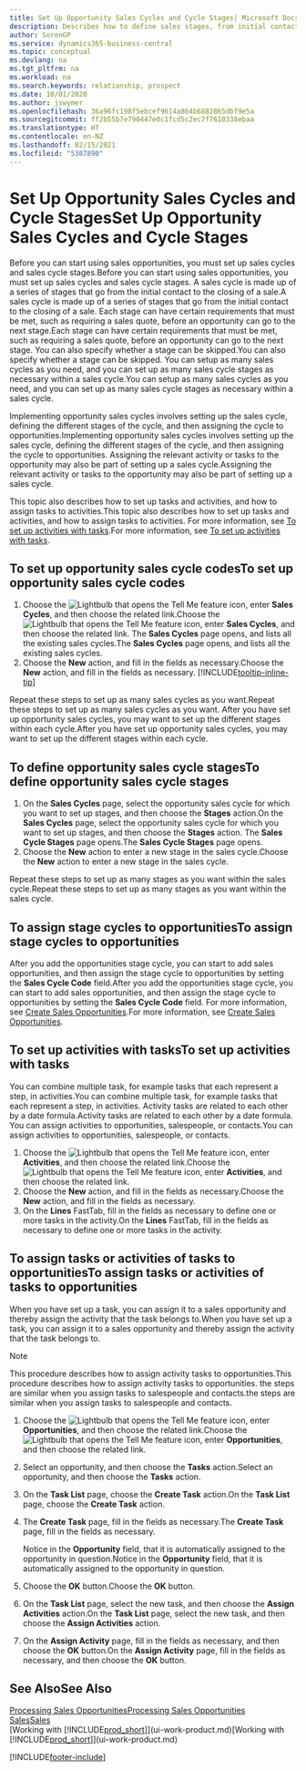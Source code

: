 ```yaml
---
title: Set Up Opportunity Sales Cycles and Cycle Stages| Microsoft Docs
description: Describes how to define sales stages, from initial contact to closing, to create a sales cycle and assign it to opportunities in Business Central.
author: SorenGP
ms.service: dynamics365-business-central
ms.topic: conceptual
ms.devlang: na
ms.tgt_pltfrm: na
ms.workload: na
ms.search.keywords: relationship, prospect
ms.date: 10/01/2020
ms.author: jswymer
ms.openlocfilehash: 36a96fc198f5ebcef9614a864b6882865dbf9e5a
ms.sourcegitcommit: ff2b55b7e790447e0c1fcd5c2ec7f7610338ebaa
ms.translationtype: HT
ms.contentlocale: en-NZ
ms.lasthandoff: 02/15/2021
ms.locfileid: "5387890"
---
```

# <a name="set-up-opportunity-sales-cycles-and-cycle-stages"></a><span data-ttu-id="ca0a8-103">Set Up Opportunity Sales Cycles and Cycle Stages</span><span class="sxs-lookup"><span data-stu-id="ca0a8-103">Set Up Opportunity Sales Cycles and Cycle Stages</span></span>
<span data-ttu-id="ca0a8-104">Before you can start using sales opportunities, you must set up sales cycles and sales cycle stages.</span><span class="sxs-lookup"><span data-stu-id="ca0a8-104">Before you can start using sales opportunities, you must set up sales cycles and sales cycle stages.</span></span> <span data-ttu-id="ca0a8-105">A sales cycle is made up of a series of stages that go from the initial contact to the closing of a sale.</span><span class="sxs-lookup"><span data-stu-id="ca0a8-105">A sales cycle is made up of a series of stages that go from the initial contact to the closing of a sale.</span></span> <span data-ttu-id="ca0a8-106">Each stage can have certain requirements that must be met, such as requiring a sales quote, before an opportunity can go to the next stage.</span><span class="sxs-lookup"><span data-stu-id="ca0a8-106">Each stage can have certain requirements that must be met, such as requiring a sales quote, before an opportunity can go to the next stage.</span></span> <span data-ttu-id="ca0a8-107">You can also specify whether a stage can be skipped.</span><span class="sxs-lookup"><span data-stu-id="ca0a8-107">You can also specify whether a stage can be skipped.</span></span> <span data-ttu-id="ca0a8-108">You can setup as many sales cycles as you need, and you can set up as many sales cycle stages as necessary within a sales cycle.</span><span class="sxs-lookup"><span data-stu-id="ca0a8-108">You can setup as many sales cycles as you need, and you can set up as many sales cycle stages as necessary within a sales cycle.</span></span>

<span data-ttu-id="ca0a8-109">Implementing opportunity sales cycles involves setting up the sales cycle, defining the different stages of the cycle, and then assigning the cycle to opportunities.</span><span class="sxs-lookup"><span data-stu-id="ca0a8-109">Implementing opportunity sales cycles involves setting up the sales cycle, defining the different stages of the cycle, and then assigning the cycle to opportunities.</span></span> <span data-ttu-id="ca0a8-110">Assigning the relevant activity or tasks to the opportunity may also be part of setting up a sales cycle.</span><span class="sxs-lookup"><span data-stu-id="ca0a8-110">Assigning the relevant activity or tasks to the opportunity may also be part of setting up a sales cycle.</span></span>

<span data-ttu-id="ca0a8-111">This topic also describes how to set up tasks and activities, and how to assign tasks to activities.</span><span class="sxs-lookup"><span data-stu-id="ca0a8-111">This topic also describes how to set up tasks and activities, and how to assign tasks to activities.</span></span> <span data-ttu-id="ca0a8-112">For more information, see [To set up activities with tasks](marketing-how-setup-opportunity-sales-cycles-stages.md#to-set-up-activities-with-tasks).</span><span class="sxs-lookup"><span data-stu-id="ca0a8-112">For more information, see [To set up activities with tasks](marketing-how-setup-opportunity-sales-cycles-stages.md#to-set-up-activities-with-tasks).</span></span>

## <a name="to-set-up-opportunity-sales-cycle-codes"></a><span data-ttu-id="ca0a8-113">To set up opportunity sales cycle codes</span><span class="sxs-lookup"><span data-stu-id="ca0a8-113">To set up opportunity sales cycle codes</span></span>
1. <span data-ttu-id="ca0a8-114">Choose the ![Lightbulb that opens the Tell Me feature](media/ui-search/search_small.png "Tell me what you want to do") icon, enter **Sales Cycles**, and then choose the related link.</span><span class="sxs-lookup"><span data-stu-id="ca0a8-114">Choose the ![Lightbulb that opens the Tell Me feature](media/ui-search/search_small.png "Tell me what you want to do") icon, enter **Sales Cycles**, and then choose the related link.</span></span> <span data-ttu-id="ca0a8-115">The **Sales Cycles** page opens, and lists all the existing sales cycles.</span><span class="sxs-lookup"><span data-stu-id="ca0a8-115">The **Sales Cycles** page opens, and lists all the existing sales cycles.</span></span>
2. <span data-ttu-id="ca0a8-116">Choose the **New** action, and fill in the fields as necessary.</span><span class="sxs-lookup"><span data-stu-id="ca0a8-116">Choose the **New** action, and fill in the fields as necessary.</span></span> [!INCLUDE[tooltip-inline-tip](includes/tooltip-inline-tip_md.md)]

<span data-ttu-id="ca0a8-117">Repeat these steps to set up as many sales cycles as you want.</span><span class="sxs-lookup"><span data-stu-id="ca0a8-117">Repeat these steps to set up as many sales cycles as you want.</span></span> <span data-ttu-id="ca0a8-118">After you have set up opportunity sales cycles, you may want to set up the different stages within each cycle.</span><span class="sxs-lookup"><span data-stu-id="ca0a8-118">After you have set up opportunity sales cycles, you may want to set up the different stages within each cycle.</span></span>

## <a name="to-define-opportunity-sales-cycle-stages"></a><span data-ttu-id="ca0a8-119">To define opportunity sales cycle stages</span><span class="sxs-lookup"><span data-stu-id="ca0a8-119">To define opportunity sales cycle stages</span></span>
1. <span data-ttu-id="ca0a8-120">On the **Sales Cycles** page, select the opportunity sales cycle for which you want to set up stages, and then choose the **Stages** action.</span><span class="sxs-lookup"><span data-stu-id="ca0a8-120">On the **Sales Cycles** page, select the opportunity sales cycle for which you want to set up stages, and then choose the **Stages** action.</span></span> <span data-ttu-id="ca0a8-121">The **Sales Cycle Stages** page opens.</span><span class="sxs-lookup"><span data-stu-id="ca0a8-121">The **Sales Cycle Stages** page opens.</span></span>
2. <span data-ttu-id="ca0a8-122">Choose the **New** action to enter a new stage in the sales cycle.</span><span class="sxs-lookup"><span data-stu-id="ca0a8-122">Choose the **New** action to enter a new stage in the sales cycle.</span></span>

<span data-ttu-id="ca0a8-123">Repeat these steps to set up as many stages as you want within the sales cycle.</span><span class="sxs-lookup"><span data-stu-id="ca0a8-123">Repeat these steps to set up as many stages as you want within the sales cycle.</span></span>

## <a name="to-assign-stage-cycles-to-opportunities"></a><span data-ttu-id="ca0a8-124">To assign stage cycles to opportunities</span><span class="sxs-lookup"><span data-stu-id="ca0a8-124">To assign stage cycles to opportunities</span></span>
<span data-ttu-id="ca0a8-125">After you add the opportunities stage cycle, you can start to add sales opportunities, and then assign the stage cycle to opportunities by setting the **Sales Cycle Code** field.</span><span class="sxs-lookup"><span data-stu-id="ca0a8-125">After you add the opportunities stage cycle, you can start to add sales opportunities, and then assign the stage cycle to opportunities by setting the **Sales Cycle Code** field.</span></span> <span data-ttu-id="ca0a8-126">For more information, see [Create Sales Opportunities](marketing-how-create-opportunities.md).</span><span class="sxs-lookup"><span data-stu-id="ca0a8-126">For more information, see [Create Sales Opportunities](marketing-how-create-opportunities.md).</span></span>

## <a name="to-set-up-activities-with-tasks"></a><span data-ttu-id="ca0a8-127">To set up activities with tasks</span><span class="sxs-lookup"><span data-stu-id="ca0a8-127">To set up activities with tasks</span></span>
<span data-ttu-id="ca0a8-128">You can combine multiple task, for example tasks that each represent a step, in activities.</span><span class="sxs-lookup"><span data-stu-id="ca0a8-128">You can combine multiple task, for example tasks that each represent a step, in activities.</span></span> <span data-ttu-id="ca0a8-129">Activity tasks are related to each other by a date formula.</span><span class="sxs-lookup"><span data-stu-id="ca0a8-129">Activity tasks are related to each other by a date formula.</span></span> <span data-ttu-id="ca0a8-130">You can assign activities to opportunities, salespeople, or contacts.</span><span class="sxs-lookup"><span data-stu-id="ca0a8-130">You can assign activities to opportunities, salespeople, or contacts.</span></span>

1. <span data-ttu-id="ca0a8-131">Choose the ![Lightbulb that opens the Tell Me feature](media/ui-search/search_small.png "Tell me what you want to do") icon, enter **Activities**, and then choose the related link.</span><span class="sxs-lookup"><span data-stu-id="ca0a8-131">Choose the ![Lightbulb that opens the Tell Me feature](media/ui-search/search_small.png "Tell me what you want to do") icon, enter **Activities**, and then choose the related link.</span></span>
2. <span data-ttu-id="ca0a8-132">Choose the **New** action, and fill in the fields as necessary.</span><span class="sxs-lookup"><span data-stu-id="ca0a8-132">Choose the **New** action, and fill in the fields as necessary.</span></span>
3. <span data-ttu-id="ca0a8-133">On the **Lines** FastTab, fill in the fields as necessary to define one or more tasks in the activity.</span><span class="sxs-lookup"><span data-stu-id="ca0a8-133">On the **Lines** FastTab, fill in the fields as necessary to define one or more tasks in the activity.</span></span>

## <a name="to-assign-tasks-or-activities-of-tasks-to-opportunities"></a><span data-ttu-id="ca0a8-134">To assign tasks or activities of tasks to opportunities</span><span class="sxs-lookup"><span data-stu-id="ca0a8-134">To assign tasks or activities of tasks to opportunities</span></span>
<span data-ttu-id="ca0a8-135">When you have set up a task, you can assign it to a sales opportunity and thereby assign the activity that the task belongs to.</span><span class="sxs-lookup"><span data-stu-id="ca0a8-135">When you have set up a task, you can assign it to a sales opportunity and thereby assign the activity that the task belongs to.</span></span>

> [!NOTE]  
>   <span data-ttu-id="ca0a8-136">This procedure describes how to assign activity tasks to opportunities.</span><span class="sxs-lookup"><span data-stu-id="ca0a8-136">This procedure describes how to assign activity tasks to opportunities.</span></span> <span data-ttu-id="ca0a8-137">the steps are similar when you assign tasks to salespeople and contacts.</span><span class="sxs-lookup"><span data-stu-id="ca0a8-137">the steps are similar when you assign tasks to salespeople and contacts.</span></span>

1. <span data-ttu-id="ca0a8-138">Choose the ![Lightbulb that opens the Tell Me feature](media/ui-search/search_small.png "Tell me what you want to do") icon, enter **Opportunities**, and then choose the related link.</span><span class="sxs-lookup"><span data-stu-id="ca0a8-138">Choose the ![Lightbulb that opens the Tell Me feature](media/ui-search/search_small.png "Tell me what you want to do") icon, enter **Opportunities**, and then choose the related link.</span></span>
2. <span data-ttu-id="ca0a8-139">Select an opportunity, and then choose the **Tasks** action.</span><span class="sxs-lookup"><span data-stu-id="ca0a8-139">Select an opportunity, and then choose the **Tasks** action.</span></span>
3. <span data-ttu-id="ca0a8-140">On the **Task List** page, choose the **Create Task** action.</span><span class="sxs-lookup"><span data-stu-id="ca0a8-140">On the **Task List** page, choose the **Create Task** action.</span></span>
4.  <span data-ttu-id="ca0a8-141">The **Create Task** page, fill in the fields as necessary.</span><span class="sxs-lookup"><span data-stu-id="ca0a8-141">The **Create Task** page, fill in the fields as necessary.</span></span>

    <span data-ttu-id="ca0a8-142">Notice in the **Opportunity** field, that it is automatically assigned to the opportunity in question.</span><span class="sxs-lookup"><span data-stu-id="ca0a8-142">Notice in the **Opportunity** field, that it is automatically assigned to the opportunity in question.</span></span>
5. <span data-ttu-id="ca0a8-143">Choose the **OK** button.</span><span class="sxs-lookup"><span data-stu-id="ca0a8-143">Choose the **OK** button.</span></span>
6. <span data-ttu-id="ca0a8-144">On the **Task List** page, select the new task, and then choose the **Assign Activities** action.</span><span class="sxs-lookup"><span data-stu-id="ca0a8-144">On the **Task List** page, select the new task, and then choose the **Assign Activities** action.</span></span>
7. <span data-ttu-id="ca0a8-145">On the **Assign Activity** page, fill in the fields as necessary, and then choose the **OK** button.</span><span class="sxs-lookup"><span data-stu-id="ca0a8-145">On the **Assign Activity** page, fill in the fields as necessary, and then choose the **OK** button.</span></span>

## <a name="see-also"></a><span data-ttu-id="ca0a8-146">See Also</span><span class="sxs-lookup"><span data-stu-id="ca0a8-146">See Also</span></span>
[<span data-ttu-id="ca0a8-147">Processing Sales Opportunities</span><span class="sxs-lookup"><span data-stu-id="ca0a8-147">Processing Sales Opportunities</span></span>](marketing-processing-sales-opportunities.md)  
[<span data-ttu-id="ca0a8-148">Sales</span><span class="sxs-lookup"><span data-stu-id="ca0a8-148">Sales</span></span>](sales-manage-sales.md)  
<span data-ttu-id="ca0a8-149">[Working with [!INCLUDE[prod_short](includes/prod_short.md)]](ui-work-product.md)</span><span class="sxs-lookup"><span data-stu-id="ca0a8-149">[Working with [!INCLUDE[prod_short](includes/prod_short.md)]](ui-work-product.md)</span></span>


[!INCLUDE[footer-include](includes/footer-banner.md)]